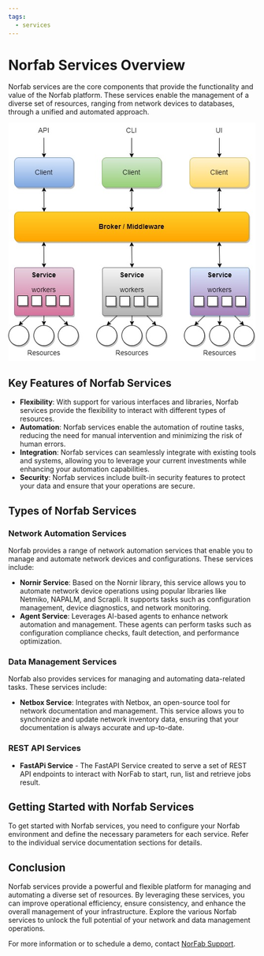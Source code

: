 ```yaml
---
tags:
  - services
---
```


# Norfab Services Overview

Norfab services are the core components that provide the functionality and value of the Norfab platform. These services enable the management of a diverse set of resources, ranging from network devices to databases, through a unified and automated approach. 

![Network Automations Fabric Architecture](images/Overview_Architecture.jpg)

## Key Features of Norfab Services

- **Flexibility**: With support for various interfaces and libraries, Norfab services provide the flexibility to interact with different types of resources. 
- **Automation**: Norfab services enable the automation of routine tasks, reducing the need for manual intervention and minimizing the risk of human errors. 
- **Integration**: Norfab services can seamlessly integrate with existing tools and systems, allowing you to leverage your current investments while enhancing your automation capabilities. 
- **Security**: Norfab services include built-in security features to protect your data and ensure that your operations are secure.

## Types of Norfab Services

### Network Automation Services

Norfab provides a range of network automation services that enable you to manage and automate network devices and configurations. These services include:

- **Nornir Service**: Based on the Nornir library, this service allows you to automate network device operations using popular libraries like Netmiko, NAPALM, and Scrapli. It supports tasks such as configuration management, device diagnostics, and network monitoring.
- **Agent Service**: Leverages AI-based agents to enhance network automation and management. These agents can perform tasks such as configuration compliance checks, fault detection, and performance optimization.

### Data Management Services

Norfab also provides services for managing and automating data-related tasks. These services include:

- **Netbox Service**: Integrates with Netbox, an open-source tool for network documentation and management. This service allows you to synchronize and update network inventory data, ensuring that your documentation is always accurate and up-to-date.

### REST API Services

- **FastAPi Service** - The FastAPI Service created to serve a set of REST API endpoints to interact with NorFab to start, run, list and retrieve jobs result.

## Getting Started with Norfab Services

To get started with Norfab services, you need to configure your Norfab environment and define the necessary parameters for each service. Refer to the individual service documentation sections for details.

## Conclusion

Norfab services provide a powerful and flexible platform for managing and automating a diverse set of resources. By leveraging these services, you can improve operational efficiency, ensure consistency, and enhance the overall management of your infrastructure. Explore the various Norfab services to unlock the full potential of your network and data management operations.

For more information or to schedule a demo, contact [NorFab Support](mailto:dmulyalin@gmail.com).